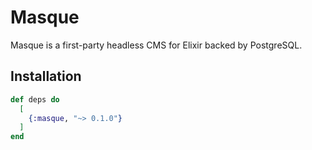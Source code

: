 # Masque

Masque is a first-party headless CMS for Elixir backed by PostgreSQL.

## Installation

```elixir
def deps do
  [
    {:masque, "~> 0.1.0"}
  ]
end
```

